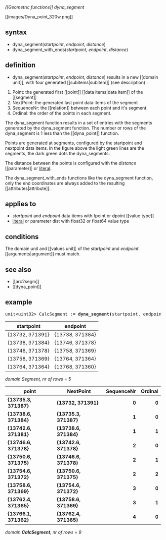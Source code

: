 *[[Geometric functions]] dyna_segment*

[[images/Dyna_point_320w.png]]

## syntax
-   dyna_segment(*startpoint*, *endpoint*, *distance*)
-   dyna_segment_with_ends(*startpoint*, *endpoint*, *distance*)

## definition

- dyna_segment(*startpoint*, *endpoint*, *distance*) results in a new [[domain unit]], with four generated [[subitems|subitem]] (see description) :

1.  Point: the generated first [[point]] [[data items|data item]] of the [[segment]]
2.  NextPoint: the generated last point data items of the segment
3.  SequenceNr: the [[relation]] between each point and it's segment.
4.  Ordinal: the order of the points in each segment.

The dyna_segment function results in a set of entries with the segments generated by the dyna_segment function.
The number or rows of the dyna_segment is 1 less than the [[dyna_point]] function.

Points are generated at segments, configured by the startpoint and nextpoint data items. In the figure above the light green lines are the segments, the dark green dots the dyna_segments.

The distance between the points is configured with the *distance* [[parameter]] or [literal](https://en.wikipedia.org/wiki/Literal_(computer_programming)).

The dyna_segment_with_ends functions like the dyna_segment function, only the end coordinates are always added to the resulting [[attributes|attribute]].

## applies to

-   *startpoint* and *endpoint* data items with fpoint or dpoint [[value type]]
-   [literal](https://en.wikipedia.org/wiki/Literal_(computer_programming)) or parameter dist with float32 or float64 value type

## conditions

The domain unit and [[values unit]] of the *startpoint* and *endpoint* [[arguments|argument]] must match.

## see also

- [[arc2segm]]
- [[dyna_point]]

## example

<pre>
unit&lt;uint32&gt; CalcSegment := <B>dyna_segment(</B>startpoint, endpoint, 5f<B>)</B>;
</pre>

| startpoint      | endpoint        |
|-----------------|-----------------|
| {13732, 371391} | {13738, 371384} |
| {13738, 371384} | {13746, 371378} |
| {13746, 371378} | {13758, 371369} |
| {13758, 371369} | {13764, 371364} |
| {13764, 371364} | {13768, 371360} |

*domain Segment, nr of rows = 5*

| **point**             | **NextPoint**         | **SequenceNr** | **Ordinal** |
|-----------------------|-----------------------|---------------:|------------:|
| **{13735.3, 371387}** | **{13732, 371391}**   | **0**          | **0**       |
| **{13738.6, 371384}** | **{13735.3, 371387}** | **1**          | **0**       |
| **{13742.6, 371381}** | **{13738.6, 371384}** | **1**          | **1**       |
| **{13746.6, 371378}** | **{13742.6, 371378}** | **2**          | **0**       |
| **{13750.6, 371375}** | **{13746.6, 371378}** | **2**          | **1**       |
| **{13754.6, 371372}** | **{13750.6, 371375}** | **2**          | **2**       |
| **{13758.6, 371369}** | **{13754.6, 371372}** | **3**          | **0**       |
| **{13762.4, 371365}** | **{13758.6, 371369}** | **3**          | **1**       |
| **{13766.1, 371362}** | **{13762.4, 371365}** | **4**          | **0**       |

*domain **CalcSegment**, nr of rows = 9*